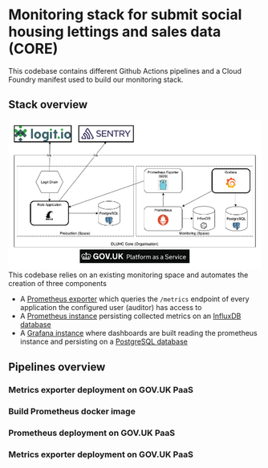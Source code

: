 # Monitoring stack for submit social housing lettings and sales data (CORE)
This codebase contains different Github Actions pipelines and a Cloud Foundry manifest used to build our monitoring stack.

## Stack overview
![Monitoring Stack](monitoring.png)
This codebase relies on an existing monitoring space and automates the creation of three components
- A [Prometheus exporter](https://github.com/alphagov/paas-prometheus-exporter) which queries the `/metrics` endpoint of every application the configured user (auditor) has access to
- A [Prometheus instance](https://github.com/prometheus/prometheus) persisting collected metrics on an [InfluxDB database](https://github.com/influxdata/influxdb)
- A [Grafana instance](https://github.com/grafana/grafana) where dashboards are built reading the prometheus instance and persisting on a [PostgreSQL database](https://github.com/postgres/postgres)

## Pipelines overview

### Metrics exporter deployment on GOV.UK PaaS

### Build Prometheus docker image

### Prometheus deployment on GOV.UK PaaS

### Metrics exporter deployment on GOV.UK PaaS